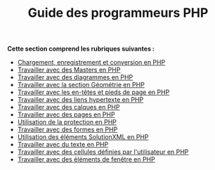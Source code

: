 ﻿---
title: Guide des programmeurs PHP
type: docs
weight: 20
url: /fr/java/php-programmers-guide/
---
**Cette section comprend les rubriques suivantes :**

- [Chargement, enregistrement et conversion en PHP](/diagram/fr/java/loading-2c-saving-and-converting-in-php/)
- [Travailler avec des Masters en PHP](/diagram/fr/java/working-with-masters-in-php/)
- [Travailler avec des diagrammes en PHP](/diagram/fr/java/working-with-diagrams-in-php/)
- [Travailler avec la section Géométrie en PHP](/diagram/fr/java/working-with-geometry-section-in-php/)
- [Travailler avec les en-têtes et pieds de page en PHP](/diagram/fr/java/working-with-headers-and-footers-in-php/)
- [Travailler avec des liens hypertexte en PHP](/diagram/fr/java/working-with-hyperlinks-in-php/)
- [Travailler avec des calques en PHP](/diagram/fr/java/working-with-layers-in-php/)
- [Travailler avec des pages en PHP](/diagram/fr/java/working-with-pages-in-php/)
- [Utilisation de la protection en PHP](/diagram/fr/java/working-with-protection-in-php/)
- [Travailler avec des formes en PHP](/diagram/fr/java/working-with-shapes-in-php/)
- [Utilisation des éléments SolutionXML en PHP](/diagram/fr/java/working-with-solutionxml-elements-in-php/)
- [Travailler avec du texte en PHP](/diagram/fr/java/working-with-text-in-php/)
- [Travailler avec des cellules définies par l'utilisateur en PHP](/diagram/fr/java/working-with-user-defined-cells-in-php/)
- [Travailler avec des éléments de fenêtre en PHP](/diagram/fr/java/working-with-window-elements-in-php/)
